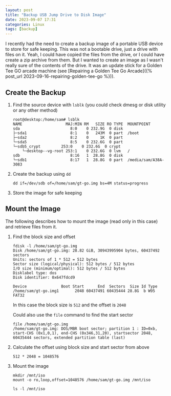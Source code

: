 ```yaml
---
layout: post
title: "Backup USB Jump Drive to Disk Image"
date: 2023-09-07 17:31
categories: Linux
tags: [backup]
---
```


I recently had the need to create a backup image of a portable USB device to store for safe keeping. This was not a bootable drive, just a drive with files on it. Yeah, I could have copied the files from the drive, or I could have create a zip archive from them. But I wanted to create an image as I wasn't really sure of the contents of the drive. It was an update stick for a Golden Tee GO arcade machine (see [Repairing a Golden Tee Go Arcade]({% post_url 2023-09-16-repairing-golden-tee-go %})).

## Create the Backup

1. Find the source device with `lsblk` (you could check dmesg or disk utility or any other method)

    ```console
    root@desktop:/home/sam# lsblk
    NAME                   MAJ:MIN RM   SIZE RO TYPE  MOUNTPOINT
    sda                      8:0    0 232.9G  0 disk  
    ├─sda1                   8:1    0   243M  0 part  /boot
    ├─sda2                   8:2    0     1K  0 part  
    └─sda5                   8:5    0 232.6G  0 part  
    └─sdb5_crypt         253:0    0 232.6G  0 crypt 
        └─desktop--vg-root 253:1    0 232.6G  0 lvm   /
    sdb                      8:16   1  28.8G  0 disk  
    └─sdb1                   8:17   1  28.8G  0 part  /media/sam/A38A-3083
    ```

1. Create the backup using `dd`

    ```console
    dd if=/dev/sdb of=/home/sam/gt-go.img bs=4M status=progress
    ```

1. Store the image for safe keeping


## Mount the Image

The following describes how to mount the image (read only in this case) and retrieve files from it.

1. Find the block size and offset

    ```console
    fdisk -l /home/sam/gt-go.img 
    Disk /home/sam/gt-go.img: 28.82 GiB, 30943995904 bytes, 60437492 sectors
    Units: sectors of 1 * 512 = 512 bytes
    Sector size (logical/physical): 512 bytes / 512 bytes
    I/O size (minimum/optimal): 512 bytes / 512 bytes
    Disklabel type: dos
    Disk identifier: 0x647fdcd9

    Device               Boot Start      End  Sectors  Size Id Type
    /home/sam/gt-go.img1       2048 60437491 60435444 28.8G  b W95 FAT32
    ```

    In this case the block size is `512` and the offset is `2048`

    Could also use the `file` command to find the start sector

    ```console
    file /home/sam/gt-go.img 
    /home/sam/gt-go.img: DOS/MBR boot sector; partition 1 : ID=0xb, start-CHS (0x1,0,1), end-CHS (0x346,31,20), startsector 2048, 60435444 sectors, extended partition table (last)
    ```

1. Calculate the offset using block size and start sector from above

    ```console
    512 * 2048 = 1048576
    ```

1. Mount the image

    ```console
    mkdir /mnt/iso
    mount -o ro,loop,offset=1048576 /home/sam/gt-go.img /mnt/iso

    ls -l /mnt/iso
    ```

